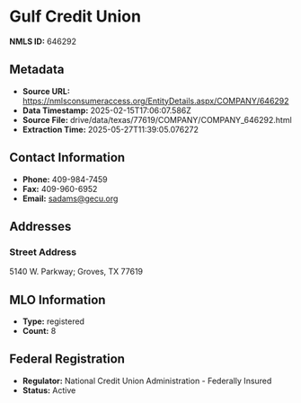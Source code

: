 # Gulf Credit Union

**NMLS ID:** 646292

## Metadata
- **Source URL:** https://nmlsconsumeraccess.org/EntityDetails.aspx/COMPANY/646292
- **Data Timestamp:** 2025-02-15T17:06:07.586Z
- **Source File:** drive/data/texas/77619/COMPANY/COMPANY_646292.html
- **Extraction Time:** 2025-05-27T11:39:05.076272

## Contact Information
- **Phone:** 409-984-7459
- **Fax:** 409-960-6952
- **Email:** sadams@gecu.org

## Addresses
### Street Address
5140 W. Parkway; Groves, TX 77619

## MLO Information
- **Type:** registered
- **Count:** 8

## Federal Registration
- **Regulator:** National Credit Union Administration - Federally Insured
- **Status:** Active
